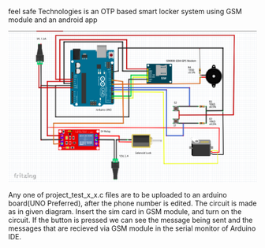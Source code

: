 feel safe Technologies is an OTP based smart locker system
using GSM module and an android app

![Circuit Diagram](Mini-proj.png)


Any one of project_test_x_x.c files are to be uploaded to an arduino board(UNO Preferred),
after the phone number is edited.
The circuit is made as in given diagram. Insert the sim card in GSM module, and turn on 
the circuit. If the button is pressed we can see the message being sent and the messages 
that are recieved via GSM module in the serial monitor of Arduino IDE.

